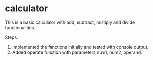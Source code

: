 # calculator

This is a basic calculator with add, subtract, multiply and divide functionalities.

Steps:
1. Implemented the functions initially and tested with console output.
2. Added operate function with parameters num1, num2, operand.

